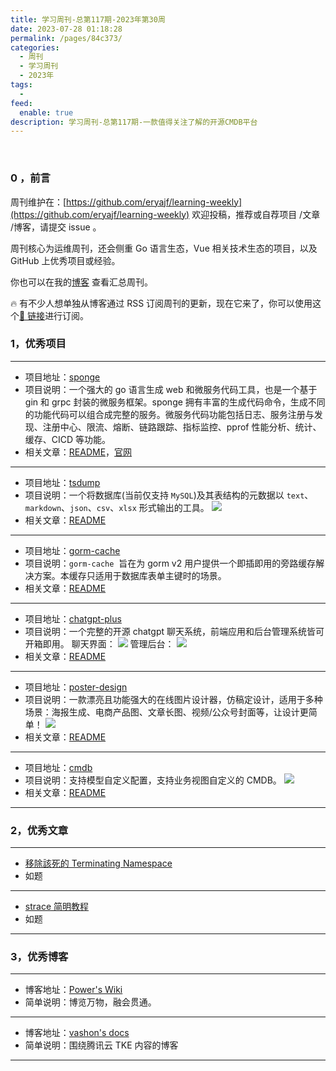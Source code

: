```yaml
---
title: 学习周刊-总第117期-2023年第30周
date: 2023-07-28 01:18:28
permalink: /pages/84c373/
categories:
  - 周刊
  - 学习周刊
  - 2023年
tags:
  -
feed:
  enable: true
description: 学习周刊-总第117期-一款值得关注了解的开源CMDB平台
---
```


<br><ArticleTopAd></ArticleTopAd>

### 0 ，前言

周刊维护在：[https://github.com/eryajf/learning-weekly](https://github.com/eryajf/learning-weekly) 欢迎投稿，推荐或自荐项目 /文章 /博客，请提交 issue 。

周刊核心为运维周刊，还会侧重 Go 语言生态，Vue 相关技术生态的项目，以及 GitHub 上优秀项目或经验。

你也可以在我的[博客](https://wiki.eryajf.net/learning-weekly/) 查看汇总周刊。

🔥 有不少人想单独从博客通过 RSS 订阅周刊的更新，现在它来了，你可以使用这个[🔗 链接](https://wiki.eryajf.net/learning-weekly.xml)进行订阅。

### 1，优秀项目

---

- 项目地址：[sponge](https://github.com/zhufuyi/sponge)
- 项目说明：一个强大的 go 语言生成 web 和微服务代码工具，也是一个基于 gin 和 grpc 封装的微服务框架。sponge 拥有丰富的生成代码命令，生成不同的功能代码可以组合成完整的服务。微服务代码功能包括日志、服务注册与发现、注册中心、限流、熔断、链路跟踪、指标监控、pprof 性能分析、统计、缓存、CICD 等功能。
- 相关文章：[README](https://github.com/zhufuyi/sponge/blob/main/assets/readme-cn.md)，[官网](https://go-sponge.com/zh-cn/)

---

- 项目地址：[tsdump](https://github.com/voidint/tsdump)
- 项目说明：一个将数据库(当前仅支持 `MySQL`)及其表结构的元数据以 `text`、`markdown`、`json`、`csv`、`xlsx` 形式输出的工具。
  ![](https://t.eryajf.net/imgs/2023/07/1689428903790.jpg)
- 相关文章：[README](https://github.com/voidint/tsdump#readme)

---

- 项目地址：[gorm-cache](https://github.com/Pacific73/gorm-cache)
- 项目说明：`gorm-cache`  旨在为 gorm v2 用户提供一个即插即用的旁路缓存解决方案。本缓存只适用于数据库表单主键时的场景。
- 相关文章：[README](https://github.com/Pacific73/gorm-cache/blob/master/README.ZH_CN.md)

---

- 项目地址：[chatgpt-plus](https://github.com/yangjian102621/chatgpt-plus)
- 项目说明：一个完整的开源 chatgpt 聊天系统，前端应用和后台管理系统皆可开箱即用。
  聊天界面：
  ![](https://t.eryajf.net/imgs/2023/07/1689432235979.png)
  管理后台：
  ![](https://t.eryajf.net/imgs/2023/07/1689432267320.png)
- 相关文章：[README](https://github.com/yangjian102621/chatgpt-plus#readme)

---

- 项目地址：[poster-design](https://github.com/palxiao/poster-design)
- 项目说明：一款漂亮且功能强大的在线图片设计器，仿稿定设计，适用于多种场景：海报生成、电商产品图、文章长图、视频/公众号封面等，让设计更简单！
  ![](https://t.eryajf.net/imgs/2023/07/1689862723943.gif)
- 相关文章：[README](https://github.com/palxiao/poster-design#readme)

---

- 项目地址：[cmdb](https://github.com/veops/cmdb)
- 项目说明：支持模型自定义配置，支持业务视图自定义的 CMDB。
  ![](https://t.eryajf.net/imgs/2023/07/1690290125990.jpg)
- 相关文章：[README](https://github.com/veops/cmdb#readme)

---

### 2，优秀文章

---

- [移除該死的 Terminating Namespace](https://medium.com/%E8%BC%95%E9%AC%86%E5%B0%8F%E5%93%81-pks%E8%88%87k8s%E7%9A%84%E9%BB%9E%E6%BB%B4/%E7%A7%BB%E9%99%A4%E8%A9%B2%E6%AD%BB%E7%9A%84terminating-namespace-c6594ebe351)
- 如题

---

- [strace 简明教程](https://voidint.github.io/post/tool/strace/)
- 如题

---

### 3，优秀博客

---

- 博客地址：[Power's Wiki](https://wiki-power.com/)
- 简单说明：博览万物，融会贯通。

---

- 博客地址：[vashon's docs](https://docs.niewx.cn/)
- 简单说明：围绕腾讯云 TKE 内容的博客

---


<br><ArticleTopAd></ArticleTopAd>
